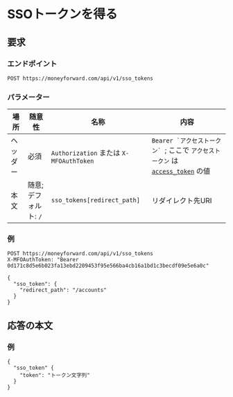 # SSOトークンを得る

## 要求

### エンドポイント

```
POST https://moneyforward.com/api/v1/sso_tokens
```

### パラメーター

| 場所 | 随意性 | 名称 | 内容 |
| ---- | ---- | ---- | --- |
| ヘッダー | 必須 | `Authorization` または `X-MFOAuthToken` | ```Bearer `アクセストークン` ```; ここで `アクセストークン` は [`access_token`](token.md) の値 |
| 本文 | 随意; デフォルト: `/` | `sso_tokens[redirect_path]` | リダイレクト先URI |

### 例

```
POST https://moneyforward.com/api/v1/sso_tokens
X-MFOAuthToken: "Bearer 0d171c8d5e6b023fa13ebd2209453f95e566ba4cb16a1bd1c3becdf09e5e6a0c"

{
  "sso_token": {
    "redirect_path": "/accounts"
  }
}
```

## 応答の本文

### 例

```
{
  "sso_token" {
    "token": "トークン文字列"
  }
}
```

